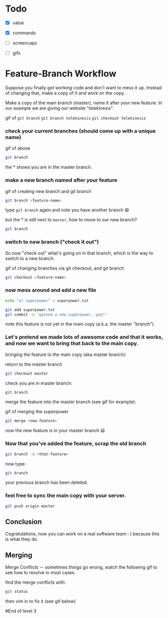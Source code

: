 # Todo

* [x] value
* [x] commands
* [ ] screencaps
* [ ] gifs


# Feature-Branch Workflow


Suppose you finally got working code and don't want to mess it up.
Instead of changing that, make a copy of it and work on the copy.

Make a copy of the main branch (master), name it after your new feature.
In our example we are giving our website "telekinesis".


gif of `git branch` `git branch telekinesis` `git checkout telekinesis`

### check your current branches (should come up with a unique name)

gif of above

```sh
git branch
```

the * shows you are in the master branch.

### make a new branch named after your feature


gif of creating new branch and git branch
```sh
git branch <feature-name>
```
type `git branch` again and note you have another branch :smile:

but the * is still next to `master`, how to move to our new branch?

```sh
git branch
```

### switch to new branch ("check it out")

So now "check out" what's going on in that branch, which is the way to switch to a new branch.

gif of changing branches via git checkout, and git branch

```sh
git checkout <feature-name>
```

### now mess around and add a new file 

```sh
echo "ur superpower" > superpower.txt
```

```sh
git add superpower.txt
git commit -m "gained a new superpower, yay!"
```
note this feature is not yet in the main copy (a.k.a. the master "branch").

### Let's pretend we made lots of awesome code and that it works, and now we want to bring that back to the main copy.

bringing the feature to the main copy (aka master branch):

return to the master branch
```sh
git checkout master
```
check you are in master branch:

```sh
git branch
```

merge the feature into the master branch (see gif for example):

gif of merging the superpower

```sh
git merge <new-feature>
```

now the new feature is in your master branch :smiley:

### Now that you've added the feature, scrap the old branch


```sh
git branch -d <that-feature>
```

now type:

```sh
git branch
```

your previous branch has been deleted.

### feel free to sync the main copy with your server.

```sh
git push origin master
```

## Conclusion

Cogratulations, now you can work on a real software team : )  because this is what they do.


## Merging 

Merge Conflicts -- sometimes things go wrong, watch the following gif to see how to resolve in most cases.

find the merge conflicts with:

```sh
git status
```

then vim in to fix it (see gif below)

#End of level 3
